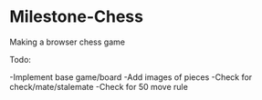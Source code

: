 # Milestone-Chess

Making a browser chess game

Todo:

-Implement base game/board
-Add images of pieces
-Check for check/mate/stalemate
-Check for 50 move rule
